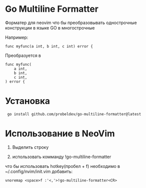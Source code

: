 # Go Multiline Formatter

Форматер для neovim что бы преобразовывать однострочные конструкции в языке GO в многострочные

Например:

    func myfunc(a int, b int, c int) error {

Преобразуется в 

    func myfunc(
        a int,
        b int,
        c int,
    ) error {


# Установка

     go install github.com/probeldev/go-multiline-formatter@latest

# Использование в NeoVim

1. Выделить строку

2. использовать комманду !go-multiline-formatter 

что бы использовать hotkey(пробел + f) необходимо в ~/.config/nvim/init.vim добавить:

    vnoremap <space>f :'<,'>!go-multiline-formatter<CR>



